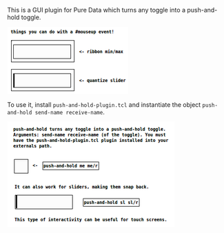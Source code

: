 This is a GUI plugin for Pure Data which turns any toggle into a push-and-hold toggle.

![Screencast of examples](./screencast-examples.gif)

To use it, install `push-and-hold-plugin.tcl` and instantiate the object `push-and-hold send-name receive-name`.

![Screencast of the plugin working](./screencast.gif)

